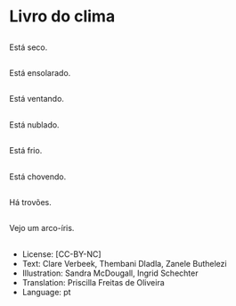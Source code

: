 # Livro do clima

##
Está seco.

##
Está ensolarado.

##
Está ventando.

##
Está nublado.

##
Está frio.

##
Está chovendo.

##
Há trovões.

##
Vejo um arco-íris.

##
* License: [CC-BY-NC]
* Text: Clare Verbeek, Thembani Dladla, Zanele Buthelezi
* Illustration: Sandra McDougall, Ingrid Schechter
* Translation: Priscilla Freitas de Oliveira
* Language: pt
